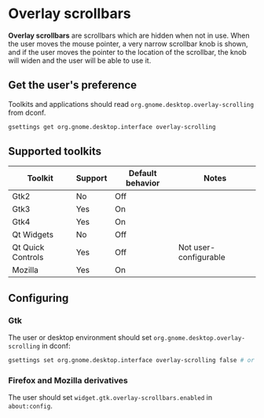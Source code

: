 # Overlay scrollbars

**Overlay scrollbars** are scrollbars which are hidden when not in use. When the user moves the mouse pointer, a very narrow scrollbar knob is shown, and if the user moves the pointer to the location of the scrollbar, the knob will widen and the user will be able to use it.

## Get the user's preference

Toolkits and applications should read `org.gnome.desktop.overlay-scrolling` from dconf.

```bash
gsettings get org.gnome.desktop.interface overlay-scrolling
```

## Supported toolkits

| Toolkit           | Support | Default behavior | Notes                 |
| ----------------- | ------- | ---------------- | --------------------- |
| Gtk2              | No      | Off              |                       |
| Gtk3              | Yes     | On               |                       |
| Gtk4              | Yes     | On               |                       |
| Qt Widgets        | No      | Off              |                       |
| Qt Quick Controls | Yes     | Off              | Not user-configurable |
| Mozilla           | Yes     | On               |                       |

## Configuring

### Gtk

The user or desktop environment should set `org.gnome.desktop.overlay-scrolling` in dconf:

```bash
gsettings set org.gnome.desktop.interface overlay-scrolling false # or true
```

### Firefox and Mozilla derivatives

The user should set `widget.gtk.overlay-scrollbars.enabled` in `about:config`.


